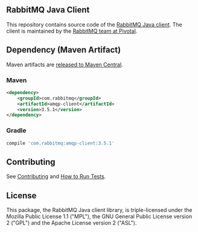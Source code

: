 ## RabbitMQ Java Client

This repository contains source code of the [RabbitMQ Java client](http://www.rabbitmq.com/api-guide.html).
The client is maintained by the [RabbitMQ team at Pivotal](http://github.com/rabbitmq/).


## Dependency (Maven Artifact)

Maven artifacts are [released to Maven Central](http://search.maven.org/#search%7Cga%7C1%7Cg%3Acom.rabbitmq%20a%3Aamqp-client).

### Maven

``` xml
<dependency>
    <groupId>com.rabbitmq</groupId>
    <artifactId>amqp-client</artifactId>
    <version>3.5.1</version>
</dependency>
```

### Gradle

``` groovy
compile 'com.rabbitmq:amqp-client:3.5.1'
```


## Contributing

See [Contributing](./CONTRIBUTING.md) and [How to Run Tests](./RUNNING_TESTS.md).


## License

This package, the RabbitMQ Java client library, is triple-licensed under
the Mozilla Public License 1.1 ("MPL"), the GNU General Public License
version 2 ("GPL") and the Apache License version 2 ("ASL").
